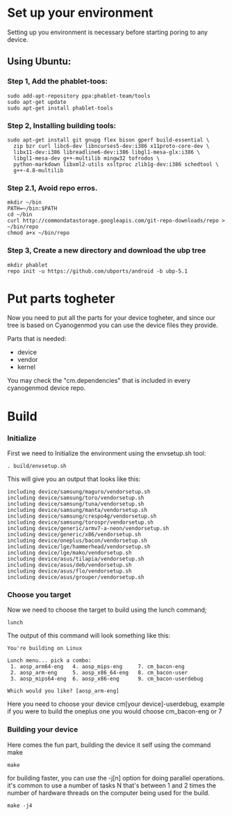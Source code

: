 # Set up your environment

Setting up you environment is necessary before starting poring to any device.

## Using Ubuntu:
### Step 1, Add the phablet-toos:
```
sudo add-apt-repository ppa:phablet-team/tools
sudo apt-get update
sudo apt-get install phablet-tools
```

### Step 2, Installing building tools:
```
sudo apt-get install git gnupg flex bison gperf build-essential \
  zip bzr curl libc6-dev libncurses5-dev:i386 x11proto-core-dev \
  libx11-dev:i386 libreadline6-dev:i386 libgl1-mesa-glx:i386 \
  libgl1-mesa-dev g++-multilib mingw32 tofrodos \
  python-markdown libxml2-utils xsltproc zlib1g-dev:i386 schedtool \
  g++-4.8-multilib
```

### Step 2.1, Avoid repo erros.
```
mkdir ~/bin
PATH=~/bin:$PATH
cd ~/bin
curl http://commondatastorage.googleapis.com/git-repo-downloads/repo > ~/bin/repo
chmod a+x ~/bin/repo
```
### Step 3, Create a new directory and download the ubp tree
```
mkdir phablet
repo init -u https://github.com/ubports/android -b ubp-5.1
```


# Put parts togheter

Now you need to put all the parts for your device togheter, and since our tree is based on Cyanogenmod you can use the device files they provide. 


Parts that is needed:
- device
- vendor
- kernel

You may check the "cm.dependencies" that is included in every cyanogenmod device repo.

# Build

### Initialize
First we need to Initialize the environment using the envsetup.sh tool:
```
. build/envsetup.sh
```
This will give you an output that looks like this:
```
including device/samsung/maguro/vendorsetup.sh
including device/samsung/toro/vendorsetup.sh
including device/samsung/tuna/vendorsetup.sh
including device/samsung/manta/vendorsetup.sh
including device/samsung/crespo4g/vendorsetup.sh
including device/samsung/torospr/vendorsetup.sh
including device/generic/armv7-a-neon/vendorsetup.sh
including device/generic/x86/vendorsetup.sh
including device/oneplus/bacon/vendorsetup.sh
including device/lge/hammerhead/vendorsetup.sh
including device/lge/mako/vendorsetup.sh
including device/asus/tilapia/vendorsetup.sh
including device/asus/deb/vendorsetup.sh
including device/asus/flo/vendorsetup.sh
including device/asus/grouper/vendorsetup.sh
```

### Choose you target
Now we need to choose the target to build using the lunch command;
```
lunch
```
The output of this command will look something like this:
```
You're building on Linux

Lunch menu... pick a combo:
 1. aosp_arm64-eng 	 4. aosp_mips-eng 	  7. cm_bacon-eng 
 2. aosp_arm-eng 	 5. aosp_x86_64-eng   8. cm_bacon-user 
 3. aosp_mips64-eng  6. aosp_x86-eng      9. cm_bacon-userdebug 

Which would you like? [aosp_arm-eng] 
```
Here you need to choose your device cm[your device]-userdebug, example if you were to build the oneplus one you would choose cm_bacon-eng or 7

### Building your device
Here comes the fun part, building the device it self using the command make
```
make
```
for building faster, you can use the -j[n] option for doing parallel operations. it's common to use a number of tasks N that's between 1 and 2 times the number of hardware threads on the computer being used for the build.
```
make -j4
```
